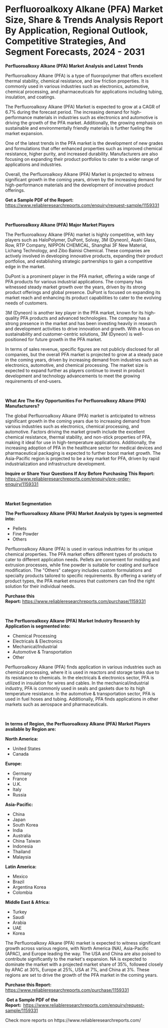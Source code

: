 <p><h1>Perfluoroalkoxy Alkane (PFA) Market Size, Share & Trends Analysis Report By Application, Regional Outlook, Competitive Strategies, And Segment Forecasts, 2024 - 2031</h1></p><p><strong>Perfluoroalkoxy Alkane (PFA) Market Analysis and Latest Trends</strong></p>
<p><p>Perfluoroalkoxy Alkane (PFA) is a type of fluoropolymer that offers excellent thermal stability, chemical resistance, and low friction properties. It is commonly used in various industries such as electronics, automotive, chemical processing, and pharmaceuticals for applications including tubing, insulation, and coatings.</p><p>The Perfluoroalkoxy Alkane (PFA) Market is expected to grow at a CAGR of 6.7% during the forecast period. The increasing demand for high-performance materials in industries such as electronics and automotive is driving the growth of the PFA market. Additionally, the growing emphasis on sustainable and environmentally friendly materials is further fueling the market expansion.</p><p>One of the latest trends in the PFA market is the development of new grades and formulations that offer enhanced properties such as improved chemical resistance, higher purity, and increased durability. Manufacturers are also focusing on expanding their product portfolios to cater to a wider range of applications and industries.</p><p>Overall, the Perfluoroalkoxy Alkane (PFA) Market is projected to witness significant growth in the coming years, driven by the increasing demand for high-performance materials and the development of innovative product offerings.</p></p>
<p><strong>Get a Sample PDF of the Report:&nbsp;</strong> <a href="https://www.reliableresearchreports.com/enquiry/request-sample/1159331">https://www.reliableresearchreports.com/enquiry/request-sample/1159331</a></p>
<p>&nbsp;</p>
<p><strong>Perfluoroalkoxy Alkane (PFA) Major Market Players</strong></p>
<p><p>The Perfluoroalkoxy Alkane (PFA) market is highly competitive, with key players such as HaloPolymer, DuPont, Solvay, 3M (Dyneon), Asahi Glass, Row, RTP Company, NIPPON CHEMICAL, Shanghai 3F New Material, Lichang Technology, and Zibo Bainisi Chemical. These companies are actively involved in developing innovative products, expanding their product portfolios, and establishing strategic partnerships to gain a competitive edge in the market.</p><p>DuPont is a prominent player in the PFA market, offering a wide range of PFA products for various industrial applications. The company has witnessed steady market growth over the years, driven by its strong product offerings and global presence. DuPont is focused on expanding its market reach and enhancing its product capabilities to cater to the evolving needs of customers.</p><p>3M (Dyneon) is another key player in the PFA market, known for its high-quality PFA products and advanced technologies. The company has a strong presence in the market and has been investing heavily in research and development activities to drive innovation and growth. With a focus on sustainability and customer-centric solutions, 3M (Dyneon) is well-positioned for future growth in the PFA market.</p><p>In terms of sales revenue, specific figures are not publicly disclosed for all companies, but the overall PFA market is projected to grow at a steady pace in the coming years, driven by increasing demand from industries such as electronics, automotive, and chemical processing. The market size is expected to expand further as players continue to invest in product development and technology advancements to meet the growing requirements of end-users.</p></p>
<p>&nbsp;</p>
<p><strong>What Are The Key Opportunities For Perfluoroalkoxy Alkane (PFA) Manufacturers?</strong></p>
<p><p>The global Perfluoroalkoxy Alkane (PFA) market is anticipated to witness significant growth in the coming years due to increasing demand from various industries such as electronics, chemical processing, and automotive. Factors driving the market growth include the excellent chemical resistance, thermal stability, and non-stick properties of PFA, making it ideal for use in high-temperature applications. Additionally, the increasing adoption of PFA in the healthcare sector for medical devices and pharmaceutical packaging is expected to further boost market growth. The Asia-Pacific region is projected to be a key market for PFA, driven by rapid industrialization and infrastructure development.</p></p>
<p><strong>Inquire or Share Your Questions If Any Before Purchasing This Report:</strong> <a href="https://www.reliableresearchreports.com/enquiry/pre-order-enquiry/1159331">https://www.reliableresearchreports.com/enquiry/pre-order-enquiry/1159331</a></p>
<p>&nbsp;</p>
<p><strong>Market Segmentation</strong></p>
<p><strong>The Perfluoroalkoxy Alkane (PFA) Market Analysis by types is segmented into:</strong></p>
<p><ul><li>Pellets</li><li>Fine Powder</li><li>Others</li></ul></p>
<p><p>Perfluoroalkoxy Alkane (PFA) is used in various industries for its unique chemical properties. The PFA market offers different types of products to cater to different application needs. Pellets are convenient for molding and extrusion processes, while fine powder is suitable for coating and surface modification. The "Others" category includes custom formulations and specialty products tailored to specific requirements. By offering a variety of product types, the PFA market ensures that customers can find the right solution for their individual needs.</p></p>
<p><strong>Purchase this Report:&nbsp;</strong><a href="https://www.reliableresearchreports.com/purchase/1159331">https://www.reliableresearchreports.com/purchase/1159331</a></p>
<p>&nbsp;</p>
<p><strong>The Perfluoroalkoxy Alkane (PFA) Market Industry Research by Application is segmented into:</strong></p>
<p><ul><li>Chemical Processing</li><li>Electricals & Electronics</li><li>Mechanical/Industrial</li><li>Automotive & Transportation</li><li>Other</li></ul></p>
<p><p>Perfluoroalkoxy Alkane (PFA) finds application in various industries such as chemical processing, where it is used in reactors and storage tanks due to its resistance to chemicals. In the electricals & electronics sector, PFA is utilized in insulation for wires and cables. In the mechanical/industrial industry, PFA is commonly used in seals and gaskets due to its high temperature resistance. In the automotive & transportation sector, PFA is used in fuel hoses and tubing. Additionally, PFA finds applications in other markets such as aerospace and pharmaceuticals.</p></p>
<p>&nbsp;</p>
<p><strong>In terms of Region, the Perfluoroalkoxy Alkane (PFA) Market Players available by Region are:</strong></p>
<p>
    <p> <strong> North America: </strong>
        <ul>
            <li>United States</li>
            <li>Canada</li>
        </ul>
        </p> 
    <p> <strong> Europe: </strong>
        <ul>
            <li>Germany</li>
            <li>France</li>
            <li>U.K.</li>
            <li>Italy</li>
            <li>Russia</li>
        </ul>
        </p> 
    <p> <strong> Asia-Pacific: </strong>
        <ul>
            <li>China</li>
            <li>Japan</li>
            <li>South Korea</li>
            <li>India</li>
            <li>Australia</li>
            <li>China Taiwan</li>
            <li>Indonesia</li>
            <li>Thailand</li>
            <li>Malaysia</li>
        </ul>
        </p> 
    <p> <strong> Latin America: </strong>
        <ul>
            <li>Mexico</li>
            <li>Brazil</li>
            <li>Argentina Korea</li>
            <li>Colombia</li>
        </ul>
        </p> 
    <p> <strong> Middle East & Africa: </strong>
        <ul>
            <li>Turkey</li>
            <li>Saudi</li>
            <li>Arabia</li>
            <li>UAE</li>
            <li>Korea</li>
        </ul>
    </p>
    </p>
<p><p>The Perfluoroalkoxy Alkane (PFA) market is expected to witness significant growth across various regions, with North America (NA), Asia-Pacific (APAC), and Europe leading the way. The USA and China are also poised to contribute significantly to the market's expansion. NA is expected to dominate the market with a projected market share of 35%, followed closely by APAC at 30%, Europe at 25%, USA at 7%, and China at 3%. These regions are set to drive the growth of the PFA market in the coming years.</p></p>
<p><strong>Purchase this Report: </strong><a href="https://www.reliableresearchreports.com/purchase/1159331">https://www.reliableresearchreports.com/purchase/1159331</a></p>
<p>&nbsp;<strong>Get a Sample PDF of the Report:&nbsp;&nbsp;</strong><a href="https://www.reliableresearchreports.com/enquiry/request-sample/1159331">https://www.reliableresearchreports.com/enquiry/request-sample/1159331</a></p>
<p><strong></strong></p>
<p>Check more reports on https://www.reliableresearchreports.com/</p>
